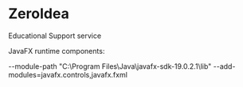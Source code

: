 # ZeroIdea
Educational Support service

JavaFX runtime components:

--module-path "C:\Program Files\Java\javafx-sdk-19.0.2.1\lib" --add-modules=javafx.controls,javafx.fxml
